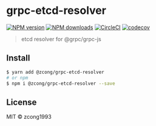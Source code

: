 # grpc-etcd-resolver

[![NPM version](https://img.shields.io/npm/v/@zcong/grpc-etcd-resolver.svg?style=flat)](https://npmjs.com/package/@zcong/grpc-etcd-resolver) [![NPM downloads](https://img.shields.io/npm/dm/@zcong/grpc-etcd-resolver.svg?style=flat)](https://npmjs.com/package/@zcong/grpc-etcd-resolver) [![CircleCI](https://circleci.com/gh/zcong1993/grpc-etcd-resolver/tree/master.svg?style=shield)](https://circleci.com/gh/zcong1993/grpc-etcd-resolver/tree/master) [![codecov](https://codecov.io/gh/zcong1993/grpc-etcd-resolver/branch/master/graph/badge.svg)](https://codecov.io/gh/zcong1993/grpc-etcd-resolver)

> etcd resolver for @grpc/grpc-js

## Install

```bash
$ yarn add @zcong/grpc-etcd-resolver
# or npm
$ npm i @zcong/grpc-etcd-resolver --save
```

## License

MIT &copy; zcong1993
